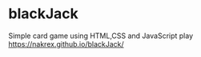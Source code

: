 # blackJack
Simple card game using HTML,CSS and JavaScript
play https://nakrex.github.io/blackJack/
